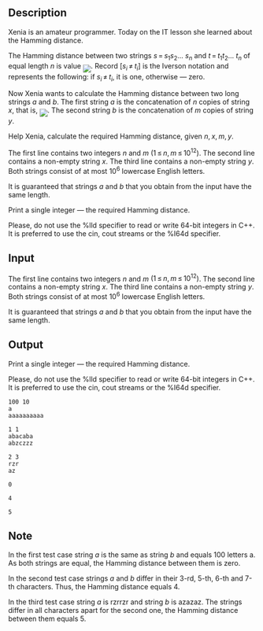 ## Description

<div><p>Xenia is an amateur programmer. Today on the IT lesson she learned about the Hamming distance.</p><p>The Hamming distance between two strings <span class="tex-span"><i>s</i> = <i>s</i><sub class="lower-index">1</sub><i>s</i><sub class="lower-index">2</sub>... <i>s</i><sub class="lower-index"><i>n</i></sub></span> and <span class="tex-span"><i>t</i> = <i>t</i><sub class="lower-index">1</sub><i>t</i><sub class="lower-index">2</sub>... <i>t</i><sub class="lower-index"><i>n</i></sub></span> of equal length <span class="tex-span"><i>n</i></span> is value <img align="middle" class="tex-formula" src="file://TKVcF80a.png" style="max-width: 100.0%;max-height: 100.0%;">. Record <span class="tex-span">[<i>s</i><sub class="lower-index"><i>i</i></sub> ≠ <i>t</i><sub class="lower-index"><i>i</i></sub>]</span> is the Iverson notation and represents the following: if <span class="tex-span"><i>s</i><sub class="lower-index"><i>i</i></sub> ≠ <i>t</i><sub class="lower-index"><i>i</i></sub></span>, it is one, otherwise — zero.</p><p>Now Xenia wants to calculate the Hamming distance between two long strings <span class="tex-span"><i>a</i></span> and <span class="tex-span"><i>b</i></span>. The first string <span class="tex-span"><i>a</i></span> is the concatenation of <span class="tex-span"><i>n</i></span> copies of string <span class="tex-span"><i>x</i></span>, that is, <img align="middle" class="tex-formula" src="file://Nk9CHxBW.png" style="max-width: 100.0%;max-height: 100.0%;">. The second string <span class="tex-span"><i>b</i></span> is the concatenation of <span class="tex-span"><i>m</i></span> copies of string <span class="tex-span"><i>y</i></span>. </p><p>Help Xenia, calculate the required Hamming distance, given <span class="tex-span"><i>n</i>, <i>x</i>, <i>m</i>, <i>y</i></span>.</p></div><div class="input-specification"><p>The first line contains two integers <span class="tex-span"><i>n</i></span> and <span class="tex-span"><i>m</i></span> <span class="tex-span">(1 ≤ <i>n</i>, <i>m</i> ≤ 10<sup class="upper-index">12</sup>)</span>. The second line contains a non-empty string <span class="tex-span"><i>x</i></span>. The third line contains a non-empty string <span class="tex-span"><i>y</i></span>. Both strings consist of at most <span class="tex-span">10<sup class="upper-index">6</sup></span> lowercase English letters.</p><p>It is guaranteed that strings <span class="tex-span"><i>a</i></span> and <span class="tex-span"><i>b</i></span> that you obtain from the input have the same length.</p></div><div class="output-specification"><p>Print a single integer — the required Hamming distance.</p><p>Please, do not use the <span class="tex-font-style-tt">%lld</span> specifier to read or write 64-bit integers in С++. It is preferred to use the <span class="tex-font-style-tt">cin</span>, <span class="tex-font-style-tt">cout</span> streams or the <span class="tex-font-style-tt">%I64d</span> specifier.</p></div>

## Input

<p>The first line contains two integers <span class="tex-span"><i>n</i></span> and <span class="tex-span"><i>m</i></span> <span class="tex-span">(1 ≤ <i>n</i>, <i>m</i> ≤ 10<sup class="upper-index">12</sup>)</span>. The second line contains a non-empty string <span class="tex-span"><i>x</i></span>. The third line contains a non-empty string <span class="tex-span"><i>y</i></span>. Both strings consist of at most <span class="tex-span">10<sup class="upper-index">6</sup></span> lowercase English letters.</p><p>It is guaranteed that strings <span class="tex-span"><i>a</i></span> and <span class="tex-span"><i>b</i></span> that you obtain from the input have the same length.</p>

## Output

<p>Print a single integer — the required Hamming distance.</p><p>Please, do not use the <span class="tex-font-style-tt">%lld</span> specifier to read or write 64-bit integers in С++. It is preferred to use the <span class="tex-font-style-tt">cin</span>, <span class="tex-font-style-tt">cout</span> streams or the <span class="tex-font-style-tt">%I64d</span> specifier.</p>





```input1
100 10
a
aaaaaaaaaa

```




```input2
1 1
abacaba
abzczzz

```




```input3
2 3
rzr
az

```




```output1
0

```




```output2
4

```




```output3
5

```



## Note

<p>In the first test case string <span class="tex-span"><i>a</i></span> is the same as string <span class="tex-span"><i>b</i></span> and equals 100 letters <span class="tex-font-style-tt">a</span>. As both strings are equal, the Hamming distance between them is zero.</p><p>In the second test case strings <span class="tex-span"><i>a</i></span> and <span class="tex-span"><i>b</i></span> differ in their 3-rd, 5-th, 6-th and 7-th characters. Thus, the Hamming distance equals 4.</p><p>In the third test case string <span class="tex-span"><i>a</i></span> is <span class="tex-font-style-tt">rzrrzr</span> and string <span class="tex-span"><i>b</i></span> is <span class="tex-font-style-tt">azazaz</span>. The strings differ in all characters apart for the second one, the Hamming distance between them equals 5.</p>
